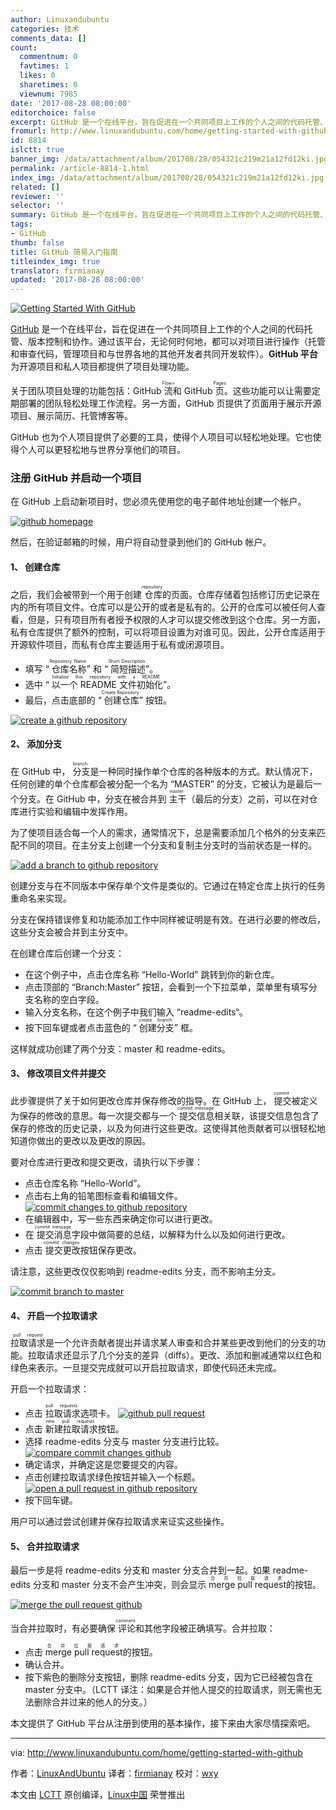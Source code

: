 ```yaml
---
author: Linuxandubuntu
categories: 技术
comments_data: []
count:
  commentnum: 0
  favtimes: 1
  likes: 0
  sharetimes: 0
  viewnum: 7985
date: '2017-08-28 08:00:00'
editorchoice: false
excerpt: GitHub 是一个在线平台，旨在促进在一个共同项目上工作的个人之间的代码托管、版本控制和协作。通过该平台，无论何时何地，都可以对项目进行操作
fromurl: http://www.linuxandubuntu.com/home/getting-started-with-github
id: 8814
islctt: true
banner_img: /data/attachment/album/201708/28/054321c219m21a12fd12ki.jpg
permalink: /article-8814-1.html
index_img: /data/attachment/album/201708/28/054321c219m21a12fd12ki.jpg.thumb.jpg
related: []
reviewer: ''
selector: ''
summary: GitHub 是一个在线平台，旨在促进在一个共同项目上工作的个人之间的代码托管、版本控制和协作。通过该平台，无论何时何地，都可以对项目进行操作
tags:
- GitHub
thumb: false
title: GitHub 简易入门指南
titleindex_img: true
translator: firmianay
updated: '2017-08-28 08:00:00'
---
```


[![Getting Started With GitHub](/data/attachment/album/201708/28/054321c219m21a12fd12ki.jpg)](http://www.linuxandubuntu.com/home/getting-started-with-github)


[GitHub](https://github.com/) 是一个在线平台，旨在促进在一个共同项目上工作的个人之间的代码托管、版本控制和协作。通过该平台，无论何时何地，都可以对项目进行操作（托管和审查代码，管理项目和与世界各地的其他开发者共同开发软件）。**GitHub 平台**为开源项目和私人项目都提供了项目处理功能。


关于团队项目处理的功能包括：GitHub <ruby> 流 <rt>  Flow&gt; </rt></ruby>和 GitHub <ruby> 页 <rt>  Pages </rt></ruby>。这些功能可以让需要定期部署的团队轻松处理工作流程。另一方面，GitHub 页提供了页面用于展示开源项目、展示简历、托管博客等。


GitHub 也为个人项目提供了必要的工具，使得个人项目可以轻松地处理。它也使得个人可以更轻松地与世界分享他们的项目。


### 注册 GitHub 并启动一个项目


在 GitHub 上启动新项目时，您必须先使用您的电子邮件地址创建一个帐户。


[![github homepage](/data/attachment/album/201708/28/054322r2ped9pevvkkpjyu.jpg)](http://www.linuxandubuntu.com/uploads/2/1/1/5/21152474/github-homepage_orig.jpg)


然后，在验证邮箱的时候，用户将自动登录到他们的 GitHub 帐户。


#### 1、 创建仓库


之后，我们会被带到一个用于创建<ruby> 仓库 <rt>  repository </rt></ruby>的页面。​仓库存储着包括修订历史记录在内的所有项目文件。仓库可以是公开的或者是私有的。公开的仓库可以被任何人查看，但是，只有项目所有者授予权限的人才可以提交修改到这个仓库。另一方面，私有仓库提供了额外的控制，可以将项目设置为对谁可见。因此，公开仓库适用于开源软件项目，而私有仓库主要适用于私有或闭源项目。


* 填写 “<ruby> 仓库名称 <rt>  Repository Name </rt></ruby>” 和 “<ruby> 简短描述 <rt>  Short Description </rt></ruby>”。
* 选中 “<ruby> 以一个 README 文件初始化 <rt>  Initialize this repository with a README </rt></ruby>”。
* 最后，点击底部的 “<ruby> 创建仓库 <rt>  Create Repository </rt></ruby>” 按钮。


[![create a github repository](/data/attachment/album/201708/28/054323d6eigiy6ffai6g0w.jpg)](http://www.linuxandubuntu.com/uploads/2/1/1/5/21152474/create-a-github-repository_orig.jpg)


#### 2、 添加分支


在 GitHub 中，<ruby> 分支 <rt>  branch </rt></ruby>是一种同时操作单个仓库的各种版本的方式。默认情况下，任何创建的单个仓库都会被分配一个名为 “MASTER” 的分支，它被认为是最后一个分支。在 GitHub 中，分支在被合并到<ruby> 主干 <rt>  master </rt></ruby>（最后的分支）之前，可以在对仓库进行实验和编辑中发挥作用。


为了使项目适合每一个人的需求，通常情况下，总是需要添加几个格外的分支来匹配不同的项目。在主分支上创建一个分支和复制主分支时的当前状态是一样的。


[![add a branch to github repository](/data/attachment/album/201708/28/054323bwmwtptxa8smtisu.jpg)](http://www.linuxandubuntu.com/uploads/2/1/1/5/21152474/add-a-branch-to-github-repository_orig.jpg)


创建分支与在不同版本中保存单个文件是类似的。它通过在特定仓库上执行的任务重命名来实现。


分支在保持错误修复和功能添加工作中同样被证明是有效。在进行必要的修改后，这些分支会被合并到主分支中。


在创建仓库后创建一个分支：


* 在这个例子中，点击仓库名称 “Hello-World” 跳转到你的新仓库。
* 点击顶部的 “Branch:Master” 按钮，会看到一个下拉菜单，菜单里有填写分支名称的空白字段。
* 输入分支名称，在这个例子中我们输入 “readme-edits“。
* 按下回车键或者点击蓝色的 “<ruby> 创建分支 <rt>  create branch </rt></ruby>” 框。


这样就成功创建了两个分支：master 和 readme-edits。


#### 3、 修改项目文件并提交


此步骤提供了关于如何更改仓库并保存修改的指导。在 GitHub 上，<ruby> 提交 <rt>  commit </rt></ruby>被定义为保存的修改的意思。每一次提交都与一个<ruby> 提交信息 <rt>  commit message </rt></ruby>相关联，该提交信息包含了保存的修改的历史记录，以及为何进行这些更改。这使得其他贡献者可以很轻松地知道你做出的更改以及更改的原因。


要对仓库进行更改和提交更改，请执行以下步骤：


* 点击仓库名称 “Hello-World”。
* 点击右上角的铅笔图标查看和编辑文件。 [![commit changes to github repository](/data/attachment/album/201708/28/054324dkbe3epvtk3hg9ve.jpg)](http://www.linuxandubuntu.com/uploads/2/1/1/5/21152474/commit-changes-to-github-repository_orig.jpg)
* 在编辑器中，写一些东西来确定你可以进行更改。
* 在<ruby> 提交消息 <rt>  commit message </rt></ruby>字段中做简要的总结，以解释为什么以及如何进行更改。
* 点击<ruby> 提交更改 <rt>  commit changes </rt></ruby>按钮保存更改。


请注意，这些更改仅仅影响到 readme-edits 分支，而不影响主分支。


[![commit branch to master](/data/attachment/album/201708/28/054325dkj2ngmpc0lnn2cm.jpg)](http://www.linuxandubuntu.com/uploads/2/1/1/5/21152474/commit-branch-to-master_orig.jpg)


#### 4、 开启一个拉取请求


<ruby> ​拉取请求 <rt>  pull request </rt></ruby>是一个允许贡献者提出并请求某人审查和合并某些更改到他们的分支的功能。​拉取请求还显示了几个分支的差异（diffs）。更改、添加和删减通常以红色和绿色来表示。一旦提交完成就可以开启​拉取请求，即使代码还未完成。


开启一个​拉取请求：


* 点击​<ruby> ​拉取请求 <rt>  pull requests </rt></ruby>选项卡。 [![github pull request](/data/attachment/album/201708/28/054326lka46l74acs44acz.jpg)](http://www.linuxandubuntu.com/uploads/2/1/1/5/21152474/github-pull-request_orig.jpg)
* 点击<ruby> 新建拉取请求 <rt>  new pull requests </rt></ruby>按钮。
* 选择 readme-edits 分支与 master 分支进行比较。 [![compare commit changes github](/data/attachment/album/201708/28/054327mctb3tz34fca18a1.jpg)](http://www.linuxandubuntu.com/uploads/2/1/1/5/21152474/compare-commit-changes-github_orig.jpg)
* 确定请求，并确定这是您要提交的内容。
* 点击创建​拉取请求绿色按钮并输入一个标题。 [![open a pull request in github repository](/data/attachment/album/201708/28/054327n7zv93009wkqzvv2.jpg)](http://www.linuxandubuntu.com/uploads/2/1/1/5/21152474/open-a-pull-request-in-github-repository_orig.jpg)
* 按下回车键。


用户可以通过尝试创建并保存拉取请求来证实这些操作。


#### 5、 合并拉取请求


最后一步是将 readme-edits 分支和 master 分支合并到一起。如果 readme-edits 分支和 master 分支不会产生冲突，则会显示<ruby> merge pull request <rt>  合并拉取请求 </rt></ruby>的按钮。


[![merge the pull request github](/data/attachment/album/201708/28/054328skefh6288kb8et8h.jpg)](http://www.linuxandubuntu.com/uploads/2/1/1/5/21152474/merge-the-pull-request-github_orig.jpg)


当合并拉取时，有必要确保<ruby> 评论 <rt>  comment </rt></ruby>和其他字段被正确填写。合并拉取：


* 点击<ruby> merge pull request <rt>  合并拉取请求 </rt></ruby>的按钮。
* 确认合并。
* 按下紫色的删除分支按钮，删除 readme-edits 分支，因为它已经被包含在 master 分支中。（LCTT 译注：如果是合并他人提交的拉取请求，则无需也无法删除合并过来的他人的分支。）


本文提供了 GitHub 平台从注册到使用的基本操作，接下来由大家尽情探索吧。




---


via: <http://www.linuxandubuntu.com/home/getting-started-with-github>


作者：[LinuxAndUbuntu](http://www.linuxandubuntu.com) 译者：[firmianay](https://github.com/firmianay) 校对：[wxy](https://github.com/wxy)


本文由 [LCTT](https://github.com/LCTT/TranslateProject) 原创编译，[Linux中国](https://linux.cn/) 荣誉推出